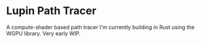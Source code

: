 # Lupin Path Tracer
A compute-shader based path tracer I'm currently building in Rust using the WGPU library. Very early WIP.
